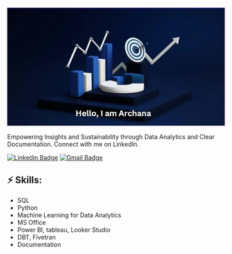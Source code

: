
![Header image](https://github.com/Archana-cpu/Archana-Gajula/blob/main/Assets/Archana-Header.jpg)
<!-- You can create your own header images using Canva, it has a lot of templates. If you do, use the following link https://www.canva.com/join/celeriac-tread-jellyfish -->
Empowering Insights and Sustainability through Data Analytics and Clear Documentation. Connect with me on LinkedIn.


[![Linkedin Badge](https://img.shields.io/badge/-LinkedIn-blue?style=flat-square&logo=Linkedin&logoColor=white&link=https://www.linkedin.com/in/archanagajula/)](https://www.linkedin.com/in/archanagajula/)
[![Gmail Badge](https://img.shields.io/badge/-Gmail-d14836?style=flat-square&logo=Gmail&logoColor=white&link=archanakarnatakam@gmail.com)](mailto:archanakarnatakam@gmail.com)

## ⚡ Skills:
- SQL
- Python
- Machine Learning for Data Analytics
- MS Office
- Power BI, tableau, Looker Studio
- DBT, Fivetran
- Documentation
